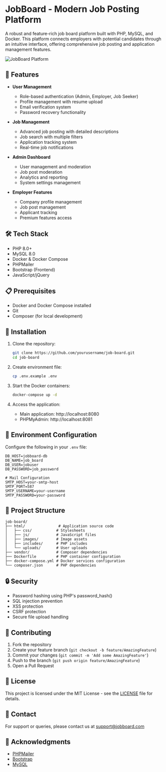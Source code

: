 # JobBoard - Modern Job Posting Platform

A robust and feature-rich job board platform built with PHP, MySQL, and Docker. This platform connects employers with potential candidates through an intuitive interface, offering comprehensive job posting and application management features.

![JobBoard Platform](html/images/logo.png)

## 🚀 Features

- **User Management**
  - Role-based authentication (Admin, Employer, Job Seeker)
  - Profile management with resume upload
  - Email verification system
  - Password recovery functionality

- **Job Management**
  - Advanced job posting with detailed descriptions
  - Job search with multiple filters
  - Application tracking system
  - Real-time job notifications

- **Admin Dashboard**
  - User management and moderation
  - Job post moderation
  - Analytics and reporting
  - System settings management

- **Employer Features**
  - Company profile management
  - Job post management
  - Applicant tracking
  - Premium features access

## 🛠️ Tech Stack

- PHP 8.0+
- MySQL 8.0
- Docker & Docker Compose
- PHPMailer
- Bootstrap (Frontend)
- JavaScript/jQuery

## 📋 Prerequisites

- Docker and Docker Compose installed
- Git
- Composer (for local development)

## 🔧 Installation

1. Clone the repository:
   ```bash
   git clone https://github.com/yourusername/job-board.git
   cd job-board
   ```

2. Create environment file:
   ```bash
   cp .env.example .env
   ```

3. Start the Docker containers:
   ```bash
   docker-compose up -d
   ```

4. Access the application:
   - Main application: http://localhost:8080
   - PHPMyAdmin: http://localhost:8081

## 🔐 Environment Configuration

Configure the following in your `.env` file:

```env
DB_HOST=jobboard-db
DB_NAME=job_board
DB_USER=jobuser
DB_PASSWORD=job_password

# Mail Configuration
SMTP_HOST=your-smtp-host
SMTP_PORT=587
SMTP_USERNAME=your-username
SMTP_PASSWORD=your-password
```

## 📁 Project Structure

```
job-board/
├── html/               # Application source code
│   ├── css/           # Stylesheets
│   ├── js/            # JavaScript files
│   ├── images/        # Image assets
│   ├── includes/      # PHP includes
│   └── uploads/       # User uploads
├── vendor/            # Composer dependencies
├── Dockerfile         # PHP container configuration
├── docker-compose.yml # Docker services configuration
└── composer.json      # PHP dependencies
```

## 🔒 Security

- Password hashing using PHP's password_hash()
- SQL injection prevention
- XSS protection
- CSRF protection
- Secure file upload handling

## 🤝 Contributing

1. Fork the repository
2. Create your feature branch (`git checkout -b feature/AmazingFeature`)
3. Commit your changes (`git commit -m 'Add some AmazingFeature'`)
4. Push to the branch (`git push origin feature/AmazingFeature`)
5. Open a Pull Request

## 📝 License

This project is licensed under the MIT License - see the [LICENSE](LICENSE) file for details.

## 📧 Contact

For support or queries, please contact us at support@jobboard.com

## 🙏 Acknowledgments

- [PHPMailer](https://github.com/PHPMailer/PHPMailer)
- [Bootstrap](https://getbootstrap.com)
- [MySQL](https://www.mysql.com)
